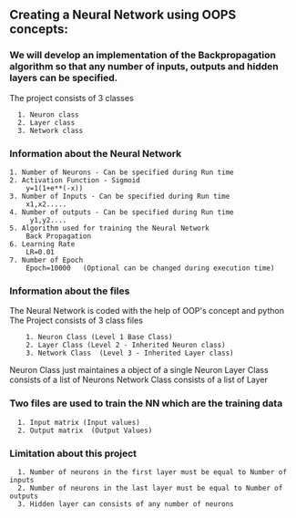 ## Creating a Neural Network using OOPS concepts:
### We will develop an implementation of the Backpropagation algorithm so that any number of inputs, outputs and hidden layers can be specified.
The project consists of 3 classes
```
  1. Neuron class
  2. Layer class
  3. Network class
```
### Information about the Neural Network
```
1. Number of Neurons - Can be specified during Run time
2. Activation Function - Sigmoid 
    y=1(1+e**(-x))
3. Number of Inputs - Can be specified during Run time
    x1,x2.....
4. Number of outputs - Can be specified during Run time
     y1,y2....
5. Algorithm used for training the Neural Network
    Back Propagation
6. Learning Rate 
    LR=0.01
7. Number of Epoch
    Epoch=10000   (Optional can be changed during execution time)
```
### Information about the files
  The Neural Network is coded with the help of OOP's concept and python 
  The Project consists of 3 class files
```
    1. Neuron Class (Level 1 Base Class)
    2. Layer Class (Level 2 - Inherited Neuron class)
    3. Network Class  (Level 3 - Inherited Layer class)
``` 
Neuron Class just maintaines a object of a single Neuron
Layer Class consists of a list of Neurons
Network Class consists of a list of Layer 

### Two files are used to train the NN which are the training data
```
  1. Input matrix (Input values)
  2. Output matrix  (Output Values)
```
### Limitation about this project
```
  1. Number of neurons in the first layer must be equal to Number of inputs
  2. Number of neurons in the last layer must be equal to Number of outputs
  3. Hidden layer can consists of any number of neurons
```
